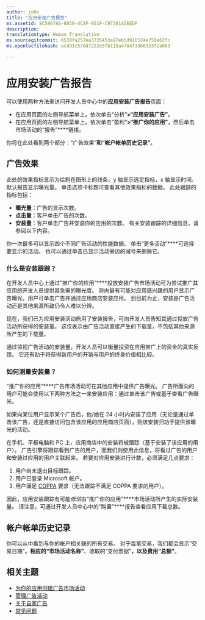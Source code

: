 ```yaml
---
author: jnHs
title: "应用安装广告报告"
ms.assetid: 8C5907A6-8059-4CAF-951F-C97301A5EEDF
description: 
translationtype: Human Translation
ms.sourcegitcommit: 6530fa257ea3735453a97eb5d916524e750e62fc
ms.openlocfilehash: acd91c578d7222e5fb115a4784f3360333f2a063

---
```


# 应用安装广告报告

可以使用两种方法来访问开发人员中心中的**应用安装广告报告**页面：

-   在应用页面的左侧导航菜单上，依次单击“分析”****&gt;“应用安装广告”****。
-   在应用页面的左侧导航菜单上，依次单击“盈利”****&gt;“推广你的应用”****，然后单击市场活动的“报告”****链接。

你将在此处看到两个部分：“广告效果”****和“帐户帐单历史记录”****。

## 广告效果

此处的效果指标显示为绘制在图形上的线条，y 轴显示选定指标，x 轴显示时间。 默认报告显示曝光量。 单击选项卡标题可查看其他效果指标的数据。 此处跟踪的指标包括：

-   **曝光量**：广告的显示次数。
-   **点击量**：客户单击广告的次数。
-   **安装量**：客户单击广告并安装你的应用的次数。 有关安装跟踪的详细信息，请参阅以下内容。

你一次最多可以显示四个不同广告活动的性能数据。 单击“更多活动”****可选择要显示的活动。 也可以通过单击已显示活动旁边的减号来删除它。

### 什么是安装跟踪？

在开发人员中心上通过“推广你的应用”****投放安装广告市场活动可为尝试推广其应用的开发人员提供其急需的曝光度。 将向最有可能对应用感兴趣的用户显示广告曝光，用户可单击广告并通过应用商店安装应用。 到目前为止，安装是广告活动还是其他来源所致仍令人难以分辨。

现在，我们已为应用安装活动启用了安装报告，可向开发人员告知其通过投放广告活动所获得的安装量。 这仅表示由广告活动直接产生的下载量，不包括其他来源所产生的下载量。

通过监视广告活动的安装量，开发人员可以衡量投资在应用推广上的资金的真实反馈。 它还有助于将获得新用户的开销与用户的终身价值相比较。

### 如何测量安装量？

“推广你的应用”****广告市场活动可在其他应用中提供广告曝光。 广告所面向的用户可能会使用以下两种方法之一来安装应用：通过单击该广告或基于查看广告曝光。

如果向某位用户显示某个广告后，他/她在 24 小时内安装了应用（无论是通过单击该广告，还是直接访问包含该应用的应用商店页面），则该安装归功于提供该曝光的活动。

在手机、平板电脑和 PC 上，应用商店中的安装将被跟踪（基于安装了该应用的用户）。 广告引擎将跟踪看到广告的用户，而我们则使用此信息，将看过广告的用户和安装过应用的用户关联起来。 若要对应用安装进行计数，必须满足几点要求：

1.  用户尚未退出目标跟踪。
2.  用户已登录 Microsoft 帐户。
3.  用户满足 [COPPA](http://go.microsoft.com/fwlink?LinkId=536558) 要求（无法跟踪不满足 COPPA 要求的用户）。

因此，应用安装跟踪有可能*低估*由“推广你的应用”****市场活动所产生的实际安装量。 请注意，可通过开发人员中心中的“购置”****报告查看应用下载总数。

## 帐户帐单历史记录

你可以从中看到与你的帐户相关联的所有交易。 对于每笔交易，我们都会显示“交易日期”****、相应的“市场活动名称”****、收取的“支付票据”****，以及费用“总额”****。

## 相关主题

* [为你的应用创建广告市场活动](create-an-ad-campaign-for-your-app.md)
* [管理广告活动](managing-your-ad-campaign.md)
* [关于自家广告](about-house-ads.md)
* [常见问题](common-questions.md)
 

 







<!--HONumber=Jun16_HO4-->


